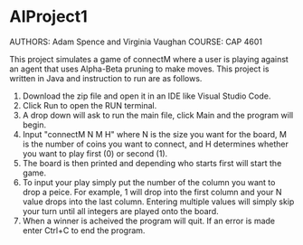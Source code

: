# AIProject1
AUTHORS: Adam Spence and Virginia Vaughan
COURSE: CAP 4601

This project simulates a game of connectM where a user is playing against an agent that uses Alpha-Beta pruning to make moves.
This project is written in Java and instruction to run are as follows.
1. Download the zip file and open it in an IDE like Visual Studio Code.
2. Click Run to open the RUN terminal.
3. A drop down will ask to run the main file, click Main and the program will begin.
4. Input "connectM N M H" where N is the size you want for the board, M is the number of coins you want to connect, and H determines whether you want to play first (0) or second (1).
5. The board is then printed and depending who starts first will start the game. 
6. To input your play simply put the number of the column you want to drop a peice. For example, 1 will drop into the first column and your N value drops into the last column. Entering multiple values will simply skip your turn until all integers are played onto the board.
7. When a winner is acheived the program will quit. If an error is made enter Ctrl+C to end the program.  

